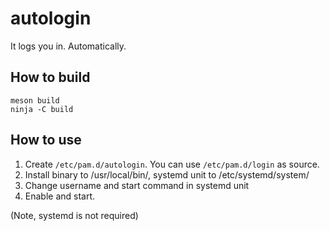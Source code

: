 # autologin

It logs you in. Automatically.

## How to build

```
meson build
ninja -C build
```

## How to use

1. Create `/etc/pam.d/autologin`. You can use `/etc/pam.d/login` as source.
2. Install binary to /usr/local/bin/, systemd unit to /etc/systemd/system/
3. Change username and start command in systemd unit
3. Enable and start.

(Note, systemd is not required)